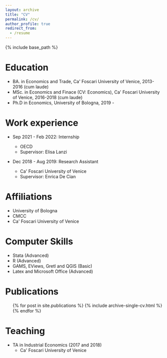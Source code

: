 ```yaml
---
layout: archive
title: "CV"
permalink: /cv/
author_profile: true
redirect_from:
  - /resume
---
```


{% include base_path %}

Education
======
* BA. in Economics and Trade, Ca' Foscari University of Venice, 2013-2016 (cum laude)
* MSc. in Economics and Finace (CV: Economics), Ca' Foscari University of Venice, 2016-2018 (cum laude)
* Ph.D in Economics, University of Bologna, 2019 -

Work experience
======
* Sep 2021 - Feb 2022: Internship
  * OECD
  * Supervisor: Elisa Lanzi

* Dec 2018 - Aug 2019: Research Assistant
  * Ca' Foscari University of Venice
  * Supervisor: Enrica De Cian

Affiliations
======
* University of Bologna
* CMCC
* Ca' Foscari University of Venice
  
Computer Skills
======
* Stata (Advanced)
* R (Advanced)
* GAMS, EViews, Gretl and QGIS (Basic)
* Latex and Microsoft Office (Advanced)

Publications
======
  <ul>{% for post in site.publications %}
    {% include archive-single-cv.html %}
  {% endfor %}</ul>
  
Teaching
======
* TA in Industrial Economics (2017 and 2018)
  * Ca' Foscari University of Venice

